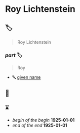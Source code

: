 # Roy Lichtenstein

## 🏷️
> Roy Lichtenstein

### _part_ 🏷️
> Roy

* 🔤 [given name](http://vocab.getty.edu/aat/300404651)

## 👶
### ⌛
* _begin of the begin_ **1925-01-01**
* _end of the end_ **1925-01-01**